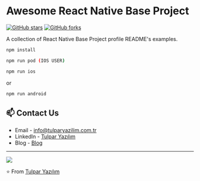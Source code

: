 # Awesome React Native Base Project

[![GitHub stars](https://img.shields.io/github/stars/tulparyazilim/react-native-typescript.svg?color=red)](https://github.com/tulparyazilim/react-native-typescript)
[![GitHub forks](https://img.shields.io/github/forks/tulparyazilim/react-native-typescript.svg?color=blue)](https://github.com/tulparyazilim/react-native-typescript)

A collection of React Native Base Project profile README's examples.

```bash
npm install
```

```bash
npm run pod (IOS USER)
```

```bash
npm run ios
```

or

```bash
npm run android
```

## 📫 Contact Us

- Email - [info@tulparyazilim.com.tr](mailto:info@tulparyazilim.com.tr)
- LinkedIn - [Tulpar Yazılım](https://www.linkedin.com/company/tulparyazilim)
- Blog - [Blog](https://www.tulparyazilim.com.tr/blog)

---

<img src="https://www.tulparyazilim.com.tr/img/logo.png" />

⭐️ From [Tulpar Yazılım](https://github.com/tulparyazilim)
